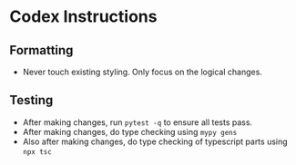 # Codex Instructions

## Formatting

- Never touch existing styling. Only focus on the logical changes.

## Testing

- After making changes, run `pytest -q` to ensure all tests pass.
- After making changes, do type checking using `mypy gens`
- Also after making changes, do type checking of typescript parts using `npx tsc`

